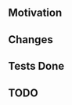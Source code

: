 ## Motivation

<!--
Explain briefly what this change aims to achieve and why it is important to do so.
Please keep this description updated with any discussion that takes place so
that reviewers can understand your intent. Keeping the description updated is
especially important if they didn't participate in the discussion.
-->

## Changes

<!--
List the changes made to the code base. Per default, all commits are listed here.
Please keep this description updated as you add new changes to the PR.
-->

## Tests Done

<!--
List the tests that were done to verify the changes.
-->

## TODO

<!--
List the things that still need to be done.
-->
